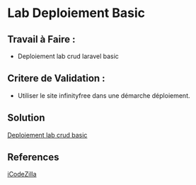 # Lab Deploiement Basic

## Travail à Faire :

- Deploiement lab crud laravel basic

## Critere de Validation :

- Utiliser le site infinityfree dans une démarche déploiement.


## Solution

[Deploiement lab crud basic](http://solicoders.infinityfreeapp.com/)

## References

[iCodeZilla](https://youtu.be/pE0EEZ0NYPE?si=uSHtyNcK7PqZwIT9)
